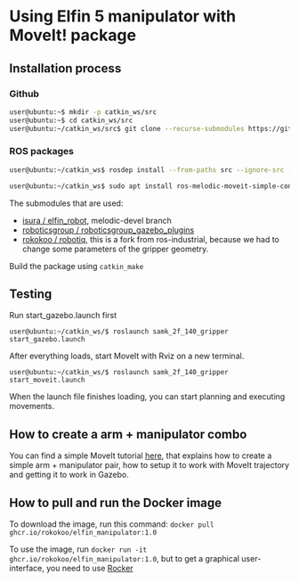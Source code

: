# Using Elfin 5 manipulator with MoveIt! package

## Installation process

<!-- ```bash
sudo apt install ros-melodic-soem \
ros-melodic-moveit \
ros-melodic-joint-trajectory-controller \
ros-melodic-socketcan-interface
``` -->

### Github

```bash
user@ubuntu:~$ mkdir -p catkin_ws/src
user@ubuntu:~$ cd catkin_ws/src
user@ubuntu:~/catkin_ws/src$ git clone --recurse-submodules https://github.com/rokokoo/elfin_manipulator.git
```

### ROS packages

```bash
user@ubuntu:~/catkin_ws$ rosdep install --from-paths src --ignore-src --rosdistro=melodic -y

user@ubuntu:~/catkin_ws$ sudo apt install ros-melodic-moveit-simple-controller-manager
```

The submodules that are used:

- [isura / elfin_robot](https://github.com/isura/elfin_robot/tree/melodic-devel), melodic-devel branch
- [roboticsgroup / roboticsgroup_gazebo_plugins](https://github.com/roboticsgroup/roboticsgroup_gazebo_plugins.git)
- [rokokoo / robotiq](https://github.com/rokokoo/robotiq), this is a fork from ros-industrial, because we had to change some parameters of the gripper geometry.

Build the package using `catkin_make`

## Testing

Run start_gazebo.launch first

`user@ubuntu:~/catkin_ws/$ roslaunch samk_2f_140_gripper start_gazebo.launch`

After everything loads, start MoveIt with Rviz on a new terminal.

`user@ubuntu:~/catkin_ws/$ roslaunch samk_2f_140_gripper start_moveit.launch`

When the launch file finishes loading, you can start planning and executing movements.

## How to create a arm + manipulator combo

You can find a simple MoveIt tutorial [here](doc/create_moveit_config.md), that explains how to create a simple arm + manipulator pair, how to setup it to work with MoveIt trajectory and getting it to work in Gazebo.

## How to pull and run the Docker image

To download the image, run this command:
`docker pull ghcr.io/rokokoo/elfin_manipulator:1.0`

To use the image, run 
`docker run -it ghcr.io/rokokoo/elfin_manipulator:1.0`, but to get a graphical user-interface, you need to use [Rocker](https://github.com/osrf/rocker)
